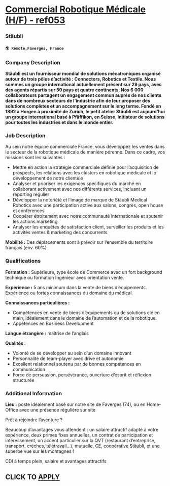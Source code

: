 # [Commercial Robotique Médicale (H/F) - ref053](https://www.remotewlb.com/apply/commercial-robotique-medicale-h-f-ref053)  
### Stäubli  
#### `🌎 Remote,Faverges, France`  

### **Company Description**

 **Stäubli est un fournisseur mondial de solutions mécatroniques organisé autour de trois pôles d’activité : Connectors, Robotics et Textile. Nous sommes un groupe international actuellement présent sur 29 pays, avec des agents répartis sur 50 pays et quatre continents. Nos 6 000 collaborateurs partagent un engagement commun auprès de nos clients dans de nombreux secteurs de l’industrie afin de leur proposer des solutions complètes et un accompagnement sur le long terme. Fondé en 1892 à Horgen à proximité de Zurich, le petit atelier Stäubli est aujourd’hui un groupe international basé à Pfäffikon, en Suisse, initiateur de solutions pour toutes les industries et dans le monde entier.**

###  **Job Description**

Au sein notre équipe commerciale France, vous développez les ventes dans le secteur de la robotique médicale de manière pérenne. Dans ce cadre, vos missions sont les suivantes :

  * Mettre en action la stratégie commerciale définie pour l’acquisition de prospects, les relations avec les clusters en robotique médicale et le développement de notre clientèle
  * Analyser et prioriser les exigences spécifiques du marché en collaborant activement avec nos différents services, incluant un reporting régulier
  * Développer la notoriété et l’image de marque de Stäubli Medical Robotics avec une participation active aux salons, congrès, open house et conférences
  * Coopérer étroitement avec notre communauté internationale et soutenir les actions marketing
  * Analyser les enquêtes de satisfaction client, surveiller les produits et les activités ventes & marketing des concurrents

**Mobilité :** Des déplacements sont à prévoir sur l’ensemble du territoire français (env. 60%)

###  **Qualifications**

 **Formation :** Supérieure, type école de Commerce avec un fort background technique ou formation Ingénieur avec orientation vente.

 **Expérience :** 5 ans minimum dans la vente de biens d’équipements. Expérience ou fortes connaissances du domaine du médical.

**Connaissances particulières :**

  * Compétences en vente de biens d’équipements ou de solutions clé en main, idéalement dans le domaine de l’automation et de la robotique.
  * Appétences en Business Development

**Langue étrangère :** maîtrise de l’anglais

**Qualités :**

  * Volonté de se développer au sein d’un domaine innovant
  * Personnalité de team-player avec drive et autonomie
  * Excellent relationnel soutenu par de bonnes compétences en communication
  * Force de persuasion, persévérance, ouverture d’esprit et réflexion structurée

###  **Additional Information**

 **Lieu :** poste idéalement basé sur notre site de Faverges (74), ou en Home-Office avec une présence régulière sur site

Prêt à rejoindre l’aventure ?

Beaucoup d’avantages vous attendent : un salaire attractif adapté à votre expérience, deux primes fixes annuelles, un contrat de participation et intéressement, un accent particulier sur la QVT (restaurant d’entreprise, transport, crèches, télétravail…), mutuelle, CE, coopérative Stäubli, et une superbe vue sur les montagnes !

CDI à temps plein, salaire et avantages attractifs

  
## CLICK TO [APPLY](https://www.remotewlb.com/apply/commercial-robotique-medicale-h-f-ref053)

